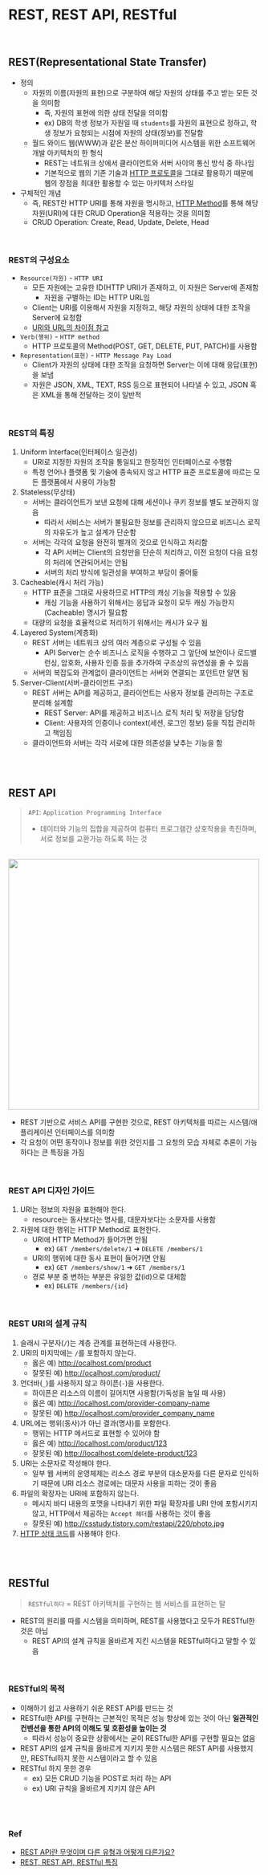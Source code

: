 # REST, REST API, RESTful

<br/>

## REST(Representational State Transfer)

- 정의
  - 자원의 이름(자원의 표현)으로 구분하여 해당 자원의 상태를 주고 받는 모든 것을 의미함
    - 즉, 자원의 표현에 의한 상태 전달을 의미함
    - ex) DB의 학생 정보가 자원일 때 `students`를 자원의 표현으로 정하고, 학생 정보가 요청되는 시점에 자원의 상태(정보)를 전달함
  - 월드 와이드 웹(WWW)과 같은 분산 하이퍼미디어 시스템을 위한 소프트웨어 개발 아키텍처의 한 형식
    - REST는 네트워크 상에서 클라이언트와 서버 사이의 통신 방식 중 하나임
    - 기본적으로 웹의 기존 기술과 [HTTP 프로토콜](https://github.com/jmxx219/CS-Study/blob/main/network/HTTP.md)을 그대로 활용하기 때문에 웹의 장점을 최대한 활용할 수 있는 아키텍처 스타일
- 구체적인 개념
  - 즉, REST란 HTTP URI를 통해 자원을 명시하고, [HTTP Method](https://github.com/jmxx219/CS-Study/blob/main/network/HTTP%20Method.md)를 통해 해당 자원(URI)에 대한 CRUD Operation을 적용하는 것을 의미함
  - CRUD Operation: Create, Read, Update, Delete, Head


<br/>

### REST의 구성요소
- `Resource(자원)` - `HTTP URI`
    - 모든 자원에는 고유한 ID(HTTP URI)가 존재하고, 이 자원은 Server에 존재함
      - 자원을 구별하는 ID는 HTTP URL임
    - Client는 URI를 이용해서 자원을 지정하고, 해당 자원의 상태에 대한 조작을 Server에 요청함
    - [URI와 URL의 차이점 참고](https://github.com/jmxx219/CS-Study/blob/main/network/%EB%B8%8C%EB%9D%BC%EC%9A%B0%EC%A0%80%EC%97%90%20URL%EC%9E%85%EB%A0%A5%EC%8B%9C%20%EC%9D%BC%EC%96%B4%EB%82%98%EB%8A%94%EC%9D%BC.md#1-%EB%B8%8C%EB%9D%BC%EC%9A%B0%EC%A0%80%EC%97%90-url-%EC%9E%85%EB%A0%A5)
- `Verb(행위)` - `HTTP method`
    - HTTP 프로토콜의 Method(POST, GET, DELETE, PUT, PATCH)를 사용함
- `Representation(표현)` - `HTTP Message Pay Load`
    - Client가 자원의 상태에 대한 조작을 요청하면 Server는 이에 대해 응답(표현)을 보냄
    - 자원은 JSON, XML, TEXT, RSS 등으로 표현되어 나타낼 수 있고, JSON 혹은 XML을 통해 전달하는 것이 일반적


<br/>

### REST의 특징

1. Uniform Interface(인터페이스 일관성)
   - URI로 지정한 자원의 조작을 통일되고 한정적인 인터페이스로 수행함
   - 특정 언어나 플랫폼 및 기술에 종속되지 않고 HTTP 표준 프로토콜에 따르는 모든 플랫폼에서 사용이 가능함
2. Stateless(무상태)
   - 서버는 클라이언트가 보낸 요청에 대해 세션이나 쿠키 정보를 별도 보관하지 않음
     - 따라서 서비스는 서버가 불필요한 정보를 관리하지 않으므로 비즈니스 로직의 자유도가 높고 설계가 단순함
   - 서버는 각각의 요청을 완전히 별개의 것으로 인식하고 처리함
     - 각 API 서버는 Client의 요청만을 단순히 처리하고, 이전 요청이 다음 요청의 처리에 연관되어서는 안됨
     - 서버의 처리 방식에 일관성을 부여하고 부담이 줄어듦
3. Cacheable(캐시 처리 가능)
   - HTTP 표준을 그대로 사용하므로 HTTP의 캐싱 기능을 적용할 수 있음
     - 캐싱 기능을 사용하기 위해서는 응답과 요청이 모두 캐싱 가능한지(Cacheable) 명시가 필요함
   - 대량의 요청을 효율적으로 처리하기 위해서는 캐시가 요구 됨
4. Layered System(계층화)
   - REST 서버는 네트워크 상의 여러 계층으로 구성될 수 있음
     - API Server는 순수 비즈니스 로직을 수행하고 그 앞단에 보안이나 로드밸런싱, 암호화, 사용자 인증 등을 추가하여 구조상의 유연성을 줄 수 있음
   - 서버의 복잡도와 관계없이 클라이언트는 서버와 연결되는 포인트만 알면 됨
5. Server-Client(서버-클라이언트 구조)
   - REST 서버는 API를 제공하고, 클라이언트는 사용자 정보를 관리하는 구조로 분리해 설계함
     - REST Server: API를 제공하고 비즈니스 로직 처리 및 저장을 담당함
     - Client: 사용자의 인증이나 context(세션, 로그인 정보) 등을 직접 관리하고 책임짐
   - 클라이언트와 서버는 각각 서로에 대한 의존성을 낮추는 기능을 함


<br/>
<br/>

## REST API

> `API`: `Application Programming Interface`  
>   - 데이터와 기능의 집합을 제공하여 컴퓨터 프로그램간 상호작용을 촉진하며, 서로 정보를 교환가능 하도록 하는 것
 

<br/>

<img width="500px" src="https://appmaster.io/cdn-cgi/image/width=1024,quality=83,format=auto/api/_files/NydJSQz2pxfUmD5yTEe2FR/download/">

- REST 기반으로 서비스 API를 구현한 것으로, REST 아키텍처를 따르는 시스템/애플리케이션 인터페이스를 의미함
- 각 요청이 어떤 동작이나 정보를 위한 것인지를 그 요청의 모습 자체로 추론이 가능하다는 큰 특징을 가짐


<br/>

### REST API 디자인 가이드

1. URI는 정보의 자원을 표현해야 한다.
    - resource는 동사보다는 명사를, 대문자보다는 소문자를 사용함
2. 자원에 대한 행위는 HTTP Method로 표현한다.
    - URI에 HTTP Method가 들어가면 안됨
        - ex) `GET /members/delete/1` ➜ `DELETE /members/1`
    - URI의 행위에 대한 동사 표현이 들어가면 안됨
        - ex) `GET /members/show/1` ➜ `GET /members/1`
    - 경로 부분 중 변하는 부분은 유일한 값(id)으로 대체함
        - ex) `DELETE /members/{id}`

<br/>

### REST URI의 설계 규칙

1. 슬래시 구분자(`/`)는 계층 관계를 표현하는데 사용한다.
2. URI의 마지막에는 `/`를 포함하지 않는다.
   - 옳은 예) http://ocalhost.com/product
   - 잘못된 예) http://ocalhost.com/product/
3. 언더바(`_`)를 사용하지 않고 하이픈(`-`)을 사용한다.
   - 하이픈은 리소스의 이름이 길어지면 사용함(가독성을 높일 때 사용)
   - 옳은 예) http://localhost.com/provider-company-name
   - 잘못된 예) http://ocalhost.com/provider_company_name
4. URL에는 행위(동사)가 아닌 결과(명사)를 포함한다.
   - 행위는 HTTP 메서드로 표현할 수 있어야 함
   - 옳은 예) http://localhost.com/product/123
   - 잘못된 예) http://localhost.com/delete-product/123
5. URI는 소문자로 작성해야 한다.
    - 일부 웹 서버의 운영체제는 리소스 경로 부분의 대소문자를 다른 문자로 인식하기 때문에 URI 리소스 경로에는 대문자 사용을 피하는 것이 좋음
6. 파일의 확장자는 URI에 포함하지 않는다.
    - 메시지 바디 내용의 포맷을 나타내기 위한 파일 확장자를 URI 안에 포함시키지 않고, HTTP에서 제공하는 `Accept 헤더`를 사용하는 것이 좋음
    - 잘못된 예) http://csstudy.tistory.com/restapi/220/photo.jpg
7. [HTTP 상태 코드](https://github.com/jmxx219/CS-Study/blob/jmxx219/network/HTTP%20%EC%83%81%ED%83%9C%20%EC%BD%94%EB%93%9C.md)를 사용해야 한다.

<br/>
<br/>

## RESTful

> `RESTful하다` = REST 아키텍처를 구현하는 웹 서비스를 표현하는 말

- REST의 원리를 따를 시스템을 의미하며, REST를 사용했다고 모두가 RESTful한 것은 아님
  - REST API의 설계 규칙을 올바르게 지킨 시스템을 RESTful하다고 말할 수 있음

<br/>

### RESTful의 목적
- 이해하기 쉽고 사용하기 쉬운 REST API를 만드는 것
- RESTful한 API를 구현하는 근본적인 목적은 성능 향상에 있는 것이 아닌 **일관적인 컨벤션을 통한 API의 이해도 및 호환성을 높이는 것**
  - 따라서 성능이 중요한 상황에서는 굳이 RESTful한 API를 구현할 필요는 없음
- REST API의 설계 규칙을 올바르게 지키지 못한 시스템은 REST API를 사용했지만, RESTful하지 못한 시스템이라고 할 수 있음
- RESTful 하지 못한 경우
  - ex) 모든 CRUD 기능을 POST로 처리 하는 API
  - ex) URI 규칙을 올바르게 지키지 않은 API


<br/>
<br/>

### Ref

- [REST API란 무엇이며 다른 유형과 어떻게 다른가요?](https://appmaster.io/ko/blog/rest-apiran-mueosimyeo-dareun-yuhyeonggwa-eoddeohge-dareungayo)
- [REST, REST API, RESTful 특징](https://hahahoho5915.tistory.com/54)